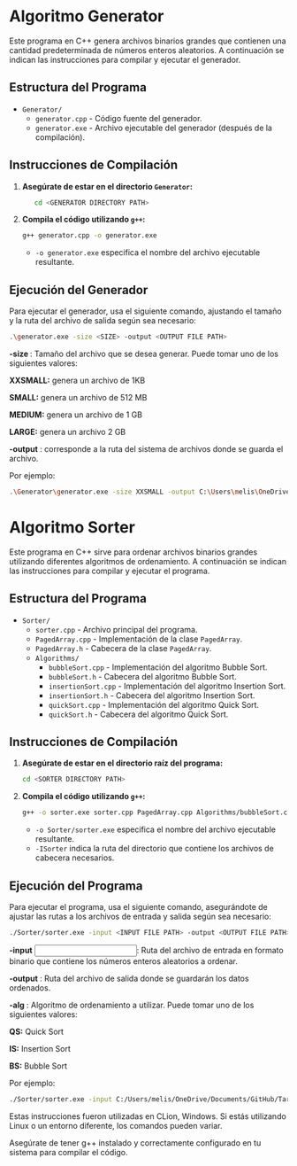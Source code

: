 # Algoritmo Generator

Este programa en C++ genera archivos binarios grandes que contienen una cantidad predeterminada de números enteros aleatorios. A continuación se indican las instrucciones para compilar y ejecutar el generador.

## Estructura del Programa

- `Generator/`
  - `generator.cpp` - Código fuente del generador.
  - `generator.exe` - Archivo ejecutable del generador (después de la compilación).

## Instrucciones de Compilación

1. **Asegúrate de estar en el directorio `Generator`:**

    ```bash
       cd <GENERATOR DIRECTORY PATH>
    ```

2. **Compila el código utilizando `g++`:**

    ```bash
    g++ generator.cpp -o generator.exe
    ```

    - `-o generator.exe` especifica el nombre del archivo ejecutable resultante.

## Ejecución del Generador

Para ejecutar el generador, usa el siguiente comando, ajustando el tamaño y la ruta del archivo de salida según sea necesario:

```bash
.\generator.exe -size <SIZE> -output <OUTPUT FILE PATH>
```
**-size <SIZE>**: Tamaño del archivo que se desea generar. Puede tomar uno de los siguientes valores:

**XXSMALL:** genera un archivo de 1KB

**SMALL:** genera un archivo de 512 MB

**MEDIUM:** genera un archivo de 1 GB

**LARGE:** genera un archivo 2 GB

**-output** <OUTPUT FILE PATH>: corresponde a la ruta del sistema de archivos donde se guarda el archivo.

Por ejemplo:
```bash
.\Generator\generator.exe -size XXSMALL -output C:\Users\melis\OneDrive\Documents\GitHub\TareaExtraclase1\Generator\input.dat
```

# Algoritmo Sorter

Este programa en C++ sirve para ordenar archivos binarios grandes utilizando diferentes algoritmos de ordenamiento. A continuación se indican las instrucciones para compilar y ejecutar el programa.

## Estructura del Programa

- `Sorter/`
  - `sorter.cpp` - Archivo principal del programa.
  - `PagedArray.cpp` - Implementación de la clase `PagedArray`.
  - `PagedArray.h` - Cabecera de la clase `PagedArray`.
  - `Algorithms/`
    - `bubbleSort.cpp` - Implementación del algoritmo Bubble Sort.
    - `bubbleSort.h` - Cabecera del algoritmo Bubble Sort.
    - `insertionSort.cpp` - Implementación del algoritmo Insertion Sort.
    - `insertionSort.h` - Cabecera del algoritmo Insertion Sort.
    - `quickSort.cpp` - Implementación del algoritmo Quick Sort.
    - `quickSort.h` - Cabecera del algoritmo Quick Sort.

## Instrucciones de Compilación

1. **Asegúrate de estar en el directorio raíz del programa:**

    ```bash
    cd <SORTER DIRECTORY PATH>
    ```

2. **Compila el código utilizando `g++`:**

    ```bash
    g++ -o sorter.exe sorter.cpp PagedArray.cpp Algorithms/bubbleSort.cpp Algorithms/insertionSort.cpp Algorithms/quickSort.cpp -I
    ```

    - `-o Sorter/sorter.exe` especifica el nombre del archivo ejecutable resultante.
    - `-ISorter` indica la ruta del directorio que contiene los archivos de cabecera necesarios.

## Ejecución del Programa

Para ejecutar el programa, usa el siguiente comando, asegurándote de ajustar las rutas a los archivos de entrada y salida según sea necesario:

```bash
./Sorter/sorter.exe -input <INPUT FILE PATH> -output <OUTPUT FILE PATH> -alg QS
```
**-input** <INPUT FILE PATH>: Ruta del archivo de entrada en formato binario que contiene los números enteros aleatorios a ordenar.

**-output** <OUTPUT FILE PATH>: Ruta del archivo de salida donde se guardarán los datos ordenados.

**-alg** <ALGORITHM>: Algoritmo de ordenamiento a utilizar. Puede tomar uno de los siguientes valores:

**QS:** Quick Sort

**IS:** Insertion Sort

**BS:** Bubble Sort

Por ejemplo:
```bash
./Sorter/sorter.exe -input C:/Users/melis/OneDrive/Documents/GitHub/TareaExtraclase1/Generator/input.dat -output C:/Users/melis/OneDrive/Documents/GitHub/TareaExtraclase1/Sorter/data.txt -alg QS
```

Estas instrucciones fueron utilizadas en CLion, Windows. Si estás utilizando Linux o un entorno diferente, los comandos pueden variar.

Asegúrate de tener g++ instalado y correctamente configurado en tu sistema para compilar el código.
